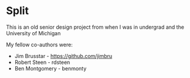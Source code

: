 Split
=====

This is an old senior design project from when I was in undergrad and the University of Michigan

My fellow co-authors were:
* Jim Brusstar - https://github.com/jimbru
* Robert Steen - rdsteen
* Ben Montgomery - benmonty
